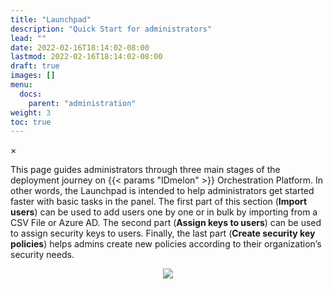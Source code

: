 ```yaml
---
title: "Launchpad"
description: "Quick Start for administrators"
lead: ""
date: 2022-02-16T18:14:02-08:00
lastmod: 2022-02-16T18:14:02-08:00
draft: true
images: []
menu:
  docs:
    parent: "administration"
weight: 3
toc: true
---
```


<div id="_modal" class="modal">
  <span class="close">&times;</span>
  <img class="modal-content" id="img01">
</div>

This page guides administrators through three main stages of the deployment journey on {{< params "IDmelon" >}} Orchestration Platform. In other words, the Launchpad is intended to help administrators get started faster with basic tasks in the panel. The first part of this section (**Import users**) can be used to add users one by one or in bulk by importing from a CSV File or Azure AD. The second part (**Assign keys to users**) can be used to assign security keys to users. Finally, the last part (**Create security key policies**) helps admins create new policies according to their organization’s security needs.

<div align="center">
    <img src="/images/vendor/Panel/Launchpad.png" class="doc-img-frame">
</div>
